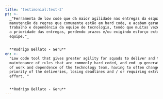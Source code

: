 ```yaml
---
title: 'testimonial:text-2'
pt: >-
  _"Ferramenta de low code que dá maior agilidade nas entregas da esquadra e na
  manutenção de regras que comumente estão em hard code, e acabam gerando muito
  trabalho e dependência da equipe de tecnologia, tendo que muitas vezes alterar
  a prioridade das entregas, perdendo prazos e/ou exigindo esforço extra da
  equipe."_


  **Rodrigo Bellato - Geru**
en: >-
  "Low code tool that gives greater agility for squads to deliver and the
  maintenance of rules that are commonly hard coded, and end up generating a lot
  of work and dependence of the technology team, having to often change the
  priority of the deliveries, losing deadlines and / or requiring extra team
  effort. "


  **Rodrigo Bellato - Geru**
---
```


